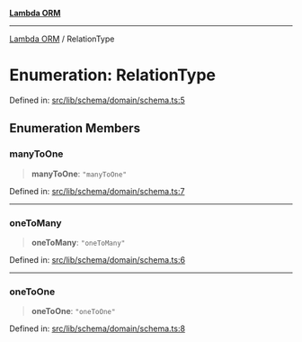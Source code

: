 [**Lambda ORM**](../README.md)

***

[Lambda ORM](../README.md) / RelationType

# Enumeration: RelationType

Defined in: [src/lib/schema/domain/schema.ts:5](https://github.com/lambda-orm/lambdaorm-base/blob/54d568062b637a6aed5442a048b140146d1f573b/src/lib/schema/domain/schema.ts#L5)

## Enumeration Members

### manyToOne

> **manyToOne**: `"manyToOne"`

Defined in: [src/lib/schema/domain/schema.ts:7](https://github.com/lambda-orm/lambdaorm-base/blob/54d568062b637a6aed5442a048b140146d1f573b/src/lib/schema/domain/schema.ts#L7)

***

### oneToMany

> **oneToMany**: `"oneToMany"`

Defined in: [src/lib/schema/domain/schema.ts:6](https://github.com/lambda-orm/lambdaorm-base/blob/54d568062b637a6aed5442a048b140146d1f573b/src/lib/schema/domain/schema.ts#L6)

***

### oneToOne

> **oneToOne**: `"oneToOne"`

Defined in: [src/lib/schema/domain/schema.ts:8](https://github.com/lambda-orm/lambdaorm-base/blob/54d568062b637a6aed5442a048b140146d1f573b/src/lib/schema/domain/schema.ts#L8)
